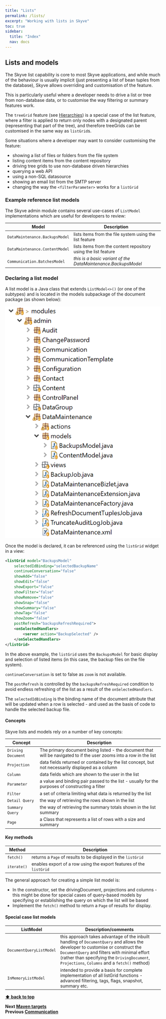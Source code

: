 ```yaml
---
title: "Lists"
permalink: /lists/
excerpt: "Working with lists in Skyve"
toc: true
sidebar:
  title: "Index"
  nav: docs
---
```


## Lists and models

The Skyve list capability is core to most Skyve applications, and while much of the behaviour is usually implicit (just presenting a list of bean tuples from the database), Skyve allows overriding and customisation of the feature.

This is particularly useful where a developer needs to drive a list or tree from non-database data, or to customise the way filtering or summary features work.

The `treeGrid` feature (see <a href="https://skyvers.github.io/skyve-dev-guide/hierarchies/">Hierarchies</a>) is a special case of the list feature, where a filter is applied to return only nodes with a designated parent (representing that part of the tree), and therefore treeGrids can be customised in the same way as `listGrid`s.

Some situations where a developer may want to consider customising the feature:
* showing a list of files or folders from the file system
* listing content items from the content repository
* driving tree grids to use non-database driven hierarchies
* querying a web API
* using a non-SQL datasource
* showing an email list from the SMTP server
* changing the way the `<filterParameter>` works for a `listGrid`

### Example reference list models

The Skyve admin module contains several use-cases of `ListModel` implementations which are useful for developers to review:

Model | Description
-------|---------
`DataMaintenance.BackupsModel` | lists items from the file system using the list feature 
`DataMaintenance.ContentModel` | lists items from the content repository using the list feature
`Communication.BatchesModel`  | *this is a basic variant of the DataMaintenance.BackupsModel*

### Declaring a list model

A list model is a Java class that extends `ListModel<>()` (or one of the subtypes) and is located in the models subpackage of the document package (as shown below):

!["Model location"](./../assets/images/lists/model-location.png "Model location")

Once the model is declared, it can be referenced using the `listGrid` widget in a view:

```xml
<listGrid model="BackupsModel" 
	selectedIdBinding="selectedBackupName" 
	continueConversation="false" 
	showAdd="false"
	showEdit="false" 
	showExport="false" 
	showFilter="false" 
	showRemove="false" 
	showSnap="false" 
	showSummary="false"
	showTag="false" 
	showZoom="false" 
	postRefresh="backupsRefreshRequired">
	<onSelectedHandlers>
		<server action="BackupSelected" />
	</onSelectedHandlers>
</listGrid>
```

In the above example, the `listGrid` uses the `BackupsModel` for basic display and selection of listed items (in this case, the backup files on the file system). 

`continueConversation` is set to false as `zoom` is not available. 

The `postRefresh` is controlled by the `backupsRefreshRequired` condition to avoid endless refreshing of the list as a result of the `onSelectedHandlers`. 

The `selectedIdBinding` is the binding name of the document attribute that will be updated when a row is selected - and used as the basis of code to handle the selected backup file.

#### Concepts

Skyve lists and models rely on a number of key concepts:

Concept | Description
--------|-----------
`Driving Document` | The primary document being listed - the document that will be navigated to if the user zooms into a row in the list
`Projection` | data fields returned or contained by the list concept, but not necessarily displayed as a column
`Column` | data fields which are shown to the user in the list
`Parameter` | a value and binding pair passed to the list - usually for the purposes of constructing a filter
`Filter` | a set of criteria limiting what data is returned by the list 
`Detail Query` | the way of retrieving the rows shown in the list
`Summary Query` | the way of retrieving the summary totals shown in the list summary
`Page` | a Class that represents a list of rows with a size and summary

#### Key methods

Method | Description
-------|------------
`fetch()` | returns a `Page` of results to be displayed in the `listGrid`
`iterate()` | enables export of a row using the export features of the `listGrid`

The general approach for creating a simple list model is:
* In the constructor, set the drivingDocument, projections and columns - this might be done for special cases of query-based models by specifying or establishing the query on which the list will be based
* Implement the `fetch()` method to return a `Page` of results for display.

#### Special case list models

ListModel | Description/comments
----------|--------------
`DocumentQueryListModel` | this approach takes advantage of the inbuilt handling of `DocumentQuery` and allows the developer to customise or construct the `DocumentQuery` and filters with minimal effort (rather than specifying the `DrivingDocument`, `Projections`, `Columns` and a `fetch()` method)
`InMemoryListModel` | intended to provide a basis for complete implementation of all listGrid functions - advanced filtering, tags, flags, snapshot, summary etc.

**[⬆ back to top](#lists-and-models)**

**Next [Maven targets](./../_pages/maven-targets.md)**  
**Previous [Communication](./../_pages/communication.md)**  
